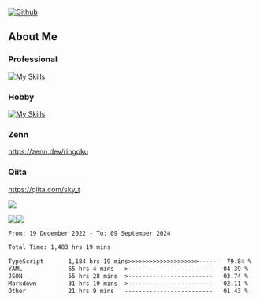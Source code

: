 [![Github](https://img.shields.io/github/followers/skyt-a?label=Follow&style=social)](https://github.com/skyt-a)

## About Me
### Professional
[![My Skills](https://skillicons.dev/icons?i=react,ts,js,nodejs,java,graphql,firebase,githubactions&theme=light)](https://skillicons.dev)
### Hobby
[![My Skills](https://skillicons.dev/icons?i=unity,rust,py&theme=light)](https://skillicons.dev)

### Zenn
https://zenn.dev/ringoku
### Qiita
https://qiita.com/sky_t


![](https://github-profile-summary-cards.vercel.app/api/cards/profile-details?username=skyt-a&theme=default)

![](https://github-profile-summary-cards.vercel.app/api/cards/repos-per-language?username=skyt-a&theme=default)![](https://github-profile-summary-cards.vercel.app/api/cards/stats?username=RinGoku&theme=default)

<!--START_SECTION:waka-->

```txt
From: 19 December 2022 - To: 09 September 2024

Total Time: 1,483 hrs 19 mins

TypeScript       1,184 hrs 19 mins>>>>>>>>>>>>>>>>>>>>-----   79.84 %
YAML             65 hrs 4 mins   >------------------------   04.39 %
JSON             55 hrs 28 mins  >------------------------   03.74 %
Markdown         31 hrs 19 mins  >------------------------   02.11 %
Other            21 hrs 9 mins   -------------------------   01.43 %
```

<!--END_SECTION:waka-->

